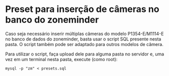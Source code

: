 # Preset para inserção de câmeras no banco do zoneminder

Caso seja necessário inserir múltiplas câmeras do modelo P1354-E/M1114-E no banco de dados do zoneminder, basta usar o script SQL presente nesta pasta. O script também pode ser adaptado para outros modelos de câmera.

Para utilizar o script, faça upload dele para alguma pasta no servidor e, uma vez em um terminal nesta pasta, execute (como root):

```
mysql -p "zm" < presets.sql
```
